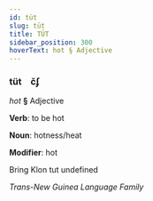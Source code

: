```yaml
---
id: tüt
slug: tüt
title: TÜT
sidebar_position: 300
hoverText: hot § Adjective
---
```


### tüt&emsp;<span kind="abugida">c̆ʄ</span>

*hot* **§** Adjective

**Verb**: to be hot

**Noun**: hotness/heat

**Modifier**: hot

Bring Klon tut undefined

*Trans-New Guinea Language Family*